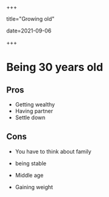 +++

title="Growing old"

date=2021-09-06

+++

# Being 30 years old

## Pros

- Getting wealthy
- Having partner
- Settle down

## Cons

- You have to think about family

- being stable

- Middle age

- Gaining weight

  